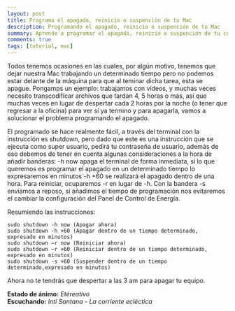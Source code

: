 ```yaml
---
layout: post
title: Programa el apagado, reinicio o suspención de tu Mac
description: Programando el apagado, reinicio o suspención de tu Mac
summary: Aprende a programar el apagado, reinicio o suspención de tu computadora en MacOS 
comments: true
tags: [tutorial, mac] 
---
```


Todos tenemos ocasiones en las cuales, por algún motivo, tenemos que dejar nuestra Mac trabajando un determinado tiempo pero no podemos estar delante de la máquina para que al teminar dicha tarea, esta se apague. Pongamps un ejemplo: trabajamos con vídeos, y muchas veces necesito transcodificar archivos que tardan 4, 5 horas o más, así que muchas veces en lugar de despertar cada 2 horas por la noche (o tener que regresar a la oficina) para ver sí ya termino y para apagarla, vamos a solucionar el problema programando el apagado. 

El programado se hace realmente fácil, a través del terminal con la instrucción es shutdown, pero dado que este es una instrucción que se ejecuta como super usuario, pedirá tu contraseña de usuario, además de eso debemos de tener en cuenta algunas consideraciones a la hora de añadir banderas: -h now apaga el terminal de forma inmediata, sí lo que queremos es programar el apagado en un determinado tiempo lo expresaremos en minutos  -h +60 se realizará el apagado dentro de una hora. Para reiniciar, ocuparemos -r en lugar de -h. Con la bandera -s enviamos a reposo, si añadimos el tiempo de programación nos evitaremos el cambiar la configuración del Panel de Control de Energía.

Resumiendo las instrucciones:
~~~
sudo shutdown -h now (Apagar ahora)
sudo shutdown -h +60 (Apagar dentro de un tiempo determinado, expresado en minutos)
sudo shutdown –r now (Reiniciar ahora)
sudo shutdown –r +60 (Reiniciar dentro de un tiempo determinado, expresado en minutos)
sudo shutdown -s +60 (Suspender dentro de un tiempo determinado,expresado en minutos)
~~~
Ahora no te tendrás que despertar a las 3 am para apagar tu equipo.

**Estado de ánimo:** *Etéreativo*   
**Escuchando:** *Inti Santana - La corriente ecléctica*

